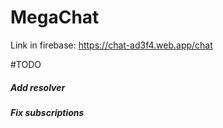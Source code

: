 # MegaChat

Link in firebase: https://chat-ad3f4.web.app/chat

#TODO

##### Add resolver
##### Fix subscriptions
